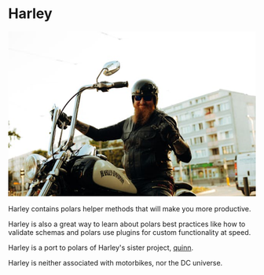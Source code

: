 # Harley

![harley logo](docs/images/harley.jpg)

Harley contains polars helper methods that will make you more productive.

Harley is also a great way to learn about polars best practices like how to validate schemas and polars use plugins for custom functionality at speed.

Harley is a port to polars of Harley's sister project, [quinn](https://github.com/MrPowers/quinn).

Harley is neither associated with motorbikes, nor the DC universe.